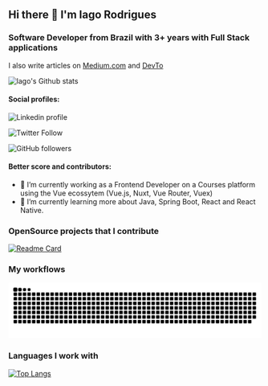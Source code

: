 <!--
**oiagorodrigues/oiagorodrigues** is a ✨ _special_ ✨ repository because its `README.md` (this file) appears on your GitHub profile.

Here are some ideas to get you started:

- 🔭 I’m currently working on ...
- 🌱 I’m currently learning ...
- 👯 I’m looking to collaborate on ...
- 🤔 I’m looking for help with ...
- 💬 Ask me about ...
- 📫 How to reach me: ...
- 😄 Pronouns: ...
- ⚡ Fun fact: ...
-->

## Hi there 👋 I'm Iago Rodrigues
### Software Developer from Brazil with 3+ years with Full Stack applications
I also write articles on [Medium.com](https://medium.com/@iagokv) and [DevTo](https://dev.to/oiagorodrigues)

![Iago's Github stats](https://github-readme-stats.vercel.app/api?username=oiagorodrigues&count_private=true&show_icons=true&theme=vue)

#### Social profiles:

![[Linkedin profile](https://www.linkedin.com/in/iago-rodrigues/)](https://img.shields.io/badge/LinkedIn-%230077B5.svg?&style=flat-square&logo=linkedin&logoColor=white)

![Twitter Follow](https://img.shields.io/twitter/follow/iagokv?label=Twitter&style=social)

![GitHub followers](https://img.shields.io/github/followers/oiagorodrigues?style=social)

#### Better score and contributors:

- 🔭 I’m currently working as a Frontend Developer on a Courses platform using the Vue ecossytem (Vue.js, Nuxt, Vue Router, Vuex)
- 🌱 I’m currently learning more about Java, Spring Boot, React and React Native.

### OpenSource projects that I contribute

[![Readme Card](https://github-readme-stats.vercel.app/api/pin/?username=oiagorodrigues&repo=nuxtjs.org&theme=vue)](https://github.com/nuxt/nuxtjs.org)


### My workflows

![Snake animation](https://github.com/ellen2121/ellen2121/blob/output/github-contribution-grid-snake.svg)


### Languages I work with

[![Top Langs](https://github-readme-stats.vercel.app/api/top-langs/?username=oiagorodrigues&theme=vue&langs_count=10&hide=objective-c,swift,php&layout=compact)](https://github.com/oiagorodrigues/github-readme-stats)
